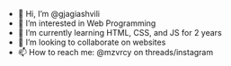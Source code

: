 - 👋 Hi, I’m @gjagiashvili
- 👀 I’m interested in Web Programming
- 🌱 I’m currently learning HTML, CSS, and JS for 2 years
- 💞️ I’m looking to collaborate on websites
- 📫 How to reach me: @mzvrcy on threads/instagram

<!---
gjagiashvili/gjagiashvili is a ✨ special ✨ repository because its `README.md` (this file) appears on your GitHub profile.
You can click the Preview link to take a look at your changes.
--->

